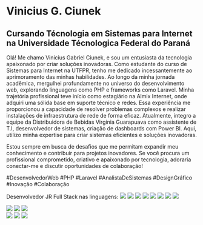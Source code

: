 # Vinicius G. Ciunek
## Cursando Técnologia em Sistemas para Internet  na Universidade Técnologica Federal do Paraná 

Olá! Me chamo Vinicius Gabriel Ciunek, e sou um entusiasta da tecnologia apaixonado por criar soluções inovadoras. Como estudante do curso de Sistemas para Internet na UTFPR, tenho me dedicado incessantemente ao aprimoramento das minhas habilidades. Ao longo da minha jornada acadêmica, mergulhei profundamente no universo do desenvolvimento web, explorando linguagens como PHP e frameworks como Laravel. Minha trajetória profissional teve início como estagiário na Almix Internet, onde adquiri uma sólida base em suporte técnico e redes. Essa experiência me proporcionou a capacidade de resolver problemas complexos e realizar instalações de infraestrutura de rede de forma eficaz. Atualmente, integro a equipe da Distribuidora de Bebidas Virginia Guarapuava como assistente de T.I, desenvolvedor de sistemas, criação de dashboards com Power BI. Aqui, utilizo minha expertise para criar sistemas eficientes e soluções inovadoras.

Estou sempre em busca de desafios que me permitam expandir meu conhecimento e contribuir para projetos inovadores. Se você procura um profissional comprometido, criativo e apaixonado por tecnologia, adoraria conectar-me e discutir oportunidades de colaboração!

#DesenvolvedorWeb #PHP #Laravel #AnalistaDeSistemas #DesignGráfico #Inovação #Colaboração

Desenvolvedor JR Full Stack nas linguagens:
<img src="https://img.shields.io/badge/PHP-777BB4?style=for-the-badge&logo=php&logoColor=white" /> 
<img src="https://img.shields.io/badge/MySQL-4479A1?style=for-the-badge&logo=MySQL&logoColor=white" /> 
<img src="https://img.shields.io/badge/LARAVEL-FF2D20?style=for-the-badge&logo=laravel&logoColor=white" /> 
<img src="https://img.shields.io/badge/LIVEWIRE-4E56A6?style=for-the-badge&logo=livewire&logoColor=white" /> 
<img src="https://img.shields.io/badge/Java-ED8B00?style=for-the-badge&logo=java&logoColor=white" /> 
<img src="https://img.shields.io/badge/JavaScript-F7DF1E?style=for-the-badge&logo=javascript&logoColor=black" /> 
<img src="https://img.shields.io/badge/typescript-3178C6?style=for-the-badge&logo=typescript&logoColor=white" /> 
<img src="https://img.shields.io/badge/React-61DAFB?style=for-the-badge&logo=React&logoColor=white" /> 

<img src="https://img.shields.io/badge/TAILWIND%20CSS-06B6D4?style=for-the-badge&logo=tailwindcss&logoColor=white" /> 
<img src="https://img.shields.io/badge/HTML5-E34F26?style=for-the-badge&logo=html5&logoColor=white" />
<img src="https://img.shields.io/badge/CSS3-1572B6?style=for-the-badge&logo=css3&logoColor=white" />




<div>
  <a href="https://instagram.com/ciunekk" target="_blank"><img src="https://img.shields.io/badge/Instagram-E4405F?style=for-the-badge&logo=instagram&logoColor=white" target="_blank"></a> 
  <a href="https://www.linkedin.com/in/viniciusciunek/" target="_blank"><img src="https://img.shields.io/badge/linkedin-0A66C2?style=for-the-badge&logo=linkedin&logoColor=white" target="_blank"></a>
  <a href="https://instagram.com/ciunekk" target="_blank"><img src="https://img.shields.io/badge/Instagram-E4405F?style=for-the-badge&logo=instagram&logoColor=white" target="_blank"></a> 
</div>

